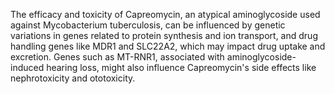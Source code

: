 The efficacy and toxicity of Capreomycin, an atypical aminoglycoside used against Mycobacterium tuberculosis, can be influenced by genetic variations in genes related to protein synthesis and ion transport, and drug handling genes like MDR1 and SLC22A2, which may impact drug uptake and excretion. Genes such as MT-RNR1, associated with aminoglycoside-induced hearing loss, might also influence Capreomycin's side effects like nephrotoxicity and ototoxicity.